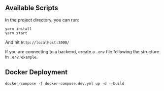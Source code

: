 ## Available Scripts

In the project directory, you can run:

```shell
yarn install
yarn start
```
And hit `http://localhost:3000/`

If you are connecting to a backend, create a `.env` file following the structure in `.env.example`.

## Docker Deployment

```
docker-compose -f docker-compose.dev.yml up -d --build
```
